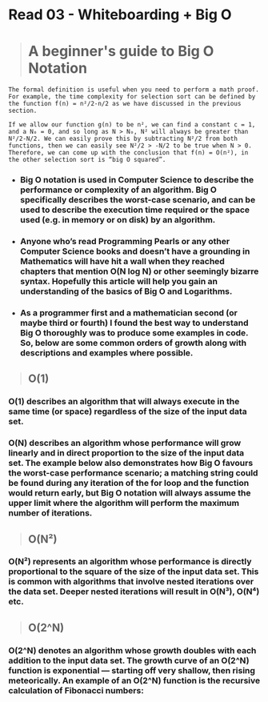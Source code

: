 # Read 03 - Whiteboarding + Big O

># A beginner's guide to Big O Notation

```
The formal definition is useful when you need to perform a math proof. For example, the time complexity for selection sort can be defined by the function f(n) = n²/2-n/2 as we have discussed in the previous section.

If we allow our function g(n) to be n², we can find a constant c = 1, and a N₀ = 0, and so long as N > N₀, N² will always be greater than N²/2-N/2. We can easily prove this by subtracting N²/2 from both functions, then we can easily see N²/2 > -N/2 to be true when N > 0. Therefore, we can come up with the conclusion that f(n) = O(n²), in the other selection sort is “big O squared”.
```
* ### Big O notation is used in Computer Science to describe the performance or complexity of an algorithm. Big O specifically describes the worst-case scenario, and can be used to describe the execution time required or the space used (e.g. in memory or on disk) by an algorithm.

* ### Anyone who’s read Programming Pearls or any other Computer Science books and doesn’t have a grounding in Mathematics will have hit a wall when they reached chapters that mention O(N log N) or other seemingly bizarre syntax. Hopefully this article will help you gain an understanding of the basics of Big O and Logarithms.

* ### As a programmer first and a mathematician second (or maybe third or fourth) I found the best way to understand Big O thoroughly was to produce some examples in code. So, below are some common orders of growth along with descriptions and examples where possible.

> ## O(1)

### O(1) describes an algorithm that will always execute in the same time (or space) regardless of the size of the input data set.



### O(N) describes an algorithm whose performance will grow linearly and in direct proportion to the size of the input data set. The example below also demonstrates how Big O favours the worst-case performance scenario; a matching string could be found during any iteration of the for loop and the function would return early, but Big O notation will always assume the upper limit where the algorithm will perform the maximum number of iterations.




> ## O(N²)

### O(N²) represents an algorithm whose performance is directly proportional to the square of the size of the input data set. This is common with algorithms that involve nested iterations over the data set. Deeper nested iterations will result in O(N³), O(N⁴) etc.

> ## O(2^N)
### O(2^N) denotes an algorithm whose growth doubles with each addition to the input data set. The growth curve of an O(2^N) function is exponential — starting off very shallow, then rising meteorically. An example of an O(2^N) function is the recursive calculation of Fibonacci numbers:

